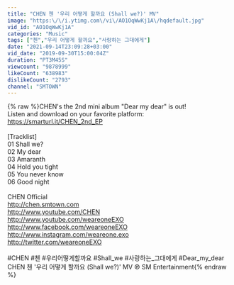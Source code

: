 ```yaml
---
title: "CHEN 첸 '우리 어떻게 할까요 (Shall we?)' MV"
image: "https:\/\/i.ytimg.com\/vi\/AO1OqWwKj1A\/hqdefault.jpg"
vid_id: "AO1OqWwKj1A"
categories: "Music"
tags: ["첸","우리 어떻게 할까요","사랑하는 그대에게"]
date: "2021-09-14T23:09:28+03:00"
vid_date: "2019-09-30T15:00:04Z"
duration: "PT3M45S"
viewcount: "9878999"
likeCount: "638983"
dislikeCount: "2793"
channel: "SMTOWN"
---
```

{% raw %}CHEN's the 2nd mini album &quot;Dear my dear&quot; is out!<br />Listen and download on your favorite platform: <a rel="nofollow" target="blank" href="https://smarturl.it/CHEN_2nd_EP">https://smarturl.it/CHEN_2nd_EP</a><br /><br />[Tracklist]<br />01 Shall we?<br />02 My dear<br />03 Amaranth<br />04 Hold you tight<br />05 You never know<br />06 Good night<br /><br />CHEN Official<br /><a rel="nofollow" target="blank" href="http://chen.smtown.com">http://chen.smtown.com</a><br /><a rel="nofollow" target="blank" href="http://www.youtube.com/CHEN">http://www.youtube.com/CHEN</a><br /><a rel="nofollow" target="blank" href="http://www.youtube.com/weareoneEXO">http://www.youtube.com/weareoneEXO</a><br /><a rel="nofollow" target="blank" href="http://www.facebook.com/weareoneEXO">http://www.facebook.com/weareoneEXO</a><br /><a rel="nofollow" target="blank" href="http://www.instagram.com/weareone.exo">http://www.instagram.com/weareone.exo</a><br /><a rel="nofollow" target="blank" href="http://twitter.com/weareoneEXO">http://twitter.com/weareoneEXO</a><br /><br />#CHEN #첸 #우리어떻게할까요 #Shall_we #사랑하는_그대에게 #Dear_my_dear<br />CHEN 첸 '우리 어떻게 할까요 (Shall we?)' MV ℗ SM Entertainment{% endraw %}
